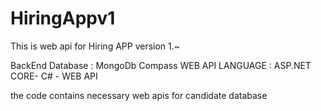 # HiringAppv1
This is web api for Hiring APP version 1.~

BackEnd Database : MongoDb Compass
WEB API LANGUAGE : ASP.NET CORE- C# - WEB API

the code contains necessary web apis for candidate database

